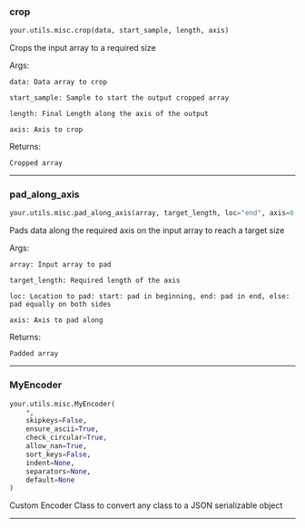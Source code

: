 ### crop


```python
your.utils.misc.crop(data, start_sample, length, axis)
```


Crops the input array to a required size

Args:

    data: Data array to crop

    start_sample: Sample to start the output cropped array

    length: Final Length along the axis of the output

    axis: Axis to crop

Returns:

    Cropped array


----

### pad_along_axis


```python
your.utils.misc.pad_along_axis(array, target_length, loc="end", axis=0, **kwargs)
```


Pads data along the required axis on the input array to reach a target size

Args:

    array: Input array to pad

    target_length: Required length of the axis

    loc: Location to pad: start: pad in beginning, end: pad in end, else: pad equally on both sides

    axis: Axis to pad along

Returns:

    Padded array


----

### MyEncoder


```python
your.utils.misc.MyEncoder(
    *,
    skipkeys=False,
    ensure_ascii=True,
    check_circular=True,
    allow_nan=True,
    sort_keys=False,
    indent=None,
    separators=None,
    default=None
)
```


Custom Encoder Class to convert any class to a JSON serializable object


----

